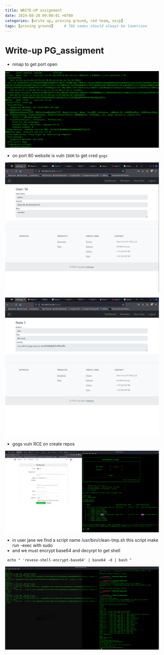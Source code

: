 ```yaml
---
title: WRITE-UP assignment
date: 2024-08-20 09:00:01 +0700
categories: [write up, proving ground, red team, oscp]
tags: [proving ground]     # TAG names should always be lowercase
---
```

# Write-up  PG_assigment

* nmap to get port open

![alt text](/assets/img/PG_assignment/image.png)

* on port 80 website is vuln ```IDOR``` to get cred ```gogs```

![alt text](/assets/img/PG_assignment/image-1.png)

![alt text](/assets/img/PG_assignment/image-2.png)

* gogs vuln RCE on create repos

![alt text](/assets/img/PG_assignment/image-3.png)

* in user jane we find a script name /usr/bin/clean-tmp.sh this script make run  -exec with sudo
* and we must encrypt base64 and decyrpt to get shell

```
 echo " 'revese-shell-encrypt-base64' | base64 -d | bash "
```

![alt text](/assets/img/PG_assignment/image-4.png)